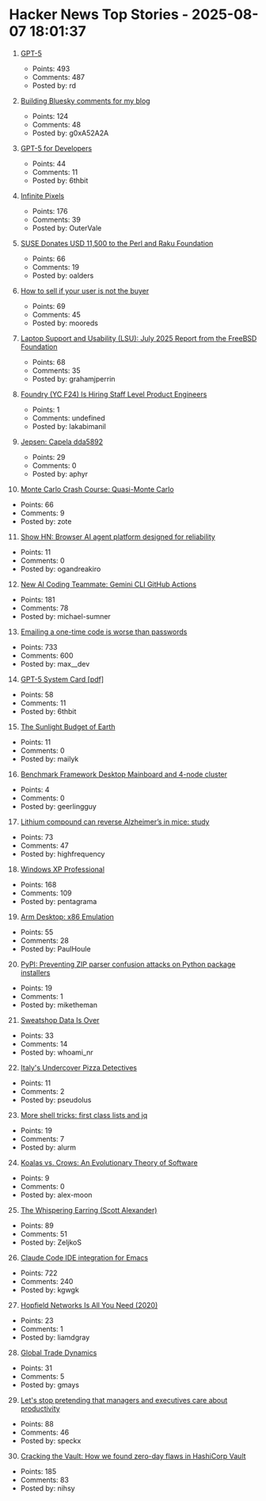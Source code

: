 # Hacker News Top Stories - 2025-08-07 18:01:37

1. [GPT-5](http://openai.com/gpt-5)
   - Points: 493
   - Comments: 487
   - Posted by: rd

2. [Building Bluesky comments for my blog](https://natalie.sh/posts/bluesky-comments/)
   - Points: 124
   - Comments: 48
   - Posted by: g0xA52A2A

3. [GPT-5 for Developers](https://openai.com/index/introducing-gpt-5-for-developers)
   - Points: 44
   - Comments: 11
   - Posted by: 6thbit

4. [Infinite Pixels](https://meyerweb.com/eric/thoughts/2025/08/07/infinite-pixels/)
   - Points: 176
   - Comments: 39
   - Posted by: OuterVale

5. [SUSE Donates USD 11,500 to the Perl and Raku Foundation](https://www.perl.com/article/suse-donates-to-tprf/)
   - Points: 66
   - Comments: 19
   - Posted by: oalders

6. [How to sell if your user is not the buyer](https://writings.founderlabs.io/p/how-to-sell-if-your-user-is-not-the)
   - Points: 69
   - Comments: 45
   - Posted by: mooreds

7. [Laptop Support and Usability (LSU): July 2025 Report from the FreeBSD Foundation](https://github.com/FreeBSDFoundation/proj-laptop/blob/main/monthly-updates/2025-07.md)
   - Points: 68
   - Comments: 35
   - Posted by: grahamjperrin

8. [Foundry (YC F24) Is Hiring Staff Level Product Engineers](https://www.ycombinator.com/companies/foundry/jobs/jwdYx6v-founding-product-engineer)
   - Points: 1
   - Comments: undefined
   - Posted by: lakabimanil

9. [Jepsen: Capela dda5892](https://jepsen.io/analyses/capela-dda5892)
   - Points: 29
   - Comments: 0
   - Posted by: aphyr

10. [Monte Carlo Crash Course: Quasi-Monte Carlo](https://thenumb.at/QMC/)
   - Points: 66
   - Comments: 9
   - Posted by: zote

11. [Show HN: Browser AI agent platform designed for reliability](https://github.com/nottelabs/notte)
   - Points: 11
   - Comments: 0
   - Posted by: ogandreakiro

12. [New AI Coding Teammate: Gemini CLI GitHub Actions](https://blog.google/technology/developers/introducing-gemini-cli-github-actions/)
   - Points: 181
   - Comments: 78
   - Posted by: michael-sumner

13. [Emailing a one-time code is worse than passwords](https://blog.danielh.cc/blog/passwords)
   - Points: 733
   - Comments: 600
   - Posted by: max__dev

14. [GPT-5 System Card [pdf]](https://cdn.openai.com/pdf/8124a3ce-ab78-4f06-96eb-49ea29ffb52f/gpt5-system-card-aug7.pdf)
   - Points: 58
   - Comments: 11
   - Posted by: 6thbit

15. [The Sunlight Budget of Earth](https://www.asimov.press/p/sunlight-budget)
   - Points: 11
   - Comments: 0
   - Posted by: mailyk

16. [Benchmark Framework Desktop Mainboard and 4-node cluster](https://github.com/geerlingguy/ollama-benchmark/issues/21)
   - Points: 4
   - Comments: 0
   - Posted by: geerlingguy

17. [Lithium compound can reverse Alzheimer’s in mice: study](https://hms.harvard.edu/news/could-lithium-explain-treat-alzheimers-disease)
   - Points: 73
   - Comments: 47
   - Posted by: highfrequency

18. [Windows XP Professional](https://win32.run/)
   - Points: 168
   - Comments: 109
   - Posted by: pentagrama

19. [Arm Desktop: x86 Emulation](https://marcin.juszkiewicz.com.pl/2025/07/22/arm-desktop-emulation/)
   - Points: 55
   - Comments: 28
   - Posted by: PaulHoule

20. [PyPI: Preventing ZIP parser confusion attacks on Python package installers](https://blog.pypi.org/posts/2025-08-07-wheel-archive-confusion-attacks/)
   - Points: 19
   - Comments: 1
   - Posted by: miketheman

21. [Sweatshop Data Is Over](https://www.mechanize.work/blog/sweatshop-data-is-over/)
   - Points: 33
   - Comments: 14
   - Posted by: whoami_nr

22. [Italy's Undercover Pizza Detectives](https://www.bbc.com/travel/article/20250801-italys-undercover-pizza-detectives)
   - Points: 11
   - Comments: 2
   - Posted by: pseudolus

23. [More shell tricks: first class lists and jq](https://alurm.github.io/blog/2025-08-07-first-class-lists-in-shells.html)
   - Points: 19
   - Comments: 7
   - Posted by: alurm

24. [Koalas vs. Crows: An Evolutionary Theory of Software](https://ajmoon.com/posts/koalas-vs-crows-an-evolutionary-theory-of-software)
   - Points: 9
   - Comments: 0
   - Posted by: alex-moon

25. [The Whispering Earring (Scott Alexander)](https://croissanthology.com/earring)
   - Points: 89
   - Comments: 51
   - Posted by: ZeljkoS

26. [Claude Code IDE integration for Emacs](https://github.com/manzaltu/claude-code-ide.el)
   - Points: 722
   - Comments: 240
   - Posted by: kgwgk

27. [Hopfield Networks Is All You Need (2020)](https://arxiv.org/abs/2008.02217)
   - Points: 23
   - Comments: 1
   - Posted by: liamdgray

28. [Global Trade Dynamics](https://alhadaqa.github.io/globaltradedynamics/)
   - Points: 31
   - Comments: 5
   - Posted by: gmays

29. [Let's stop pretending that managers and executives care about productivity](https://www.baldurbjarnason.com/2025/disingenuous-discourse/)
   - Points: 88
   - Comments: 46
   - Posted by: speckx

30. [Cracking the Vault: How we found zero-day flaws in HashiCorp Vault](https://cyata.ai/blog/cracking-the-vault-how-we-found-zero-day-flaws-in-authentication-identity-and-authorization-in-hashicorp-vault/)
   - Points: 185
   - Comments: 83
   - Posted by: nihsy

